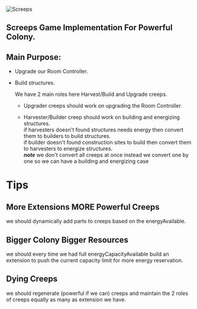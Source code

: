 ![Screeps](https://screeps.com/a/components/top/logo.png)

##  Screeps Game Implementation For Powerful Colony.


## Main Purpose:
* Upgrade our Room Controller.
* Build structures.
  
  
  We have 2 main roles here Harvest/Build and Upgrade creeps.
  
   * Upgrader creeps should work on upgrading the Room Controller.
  
   * Harvester/Builder creep should work on building and energizing structures.<br>
  if harvesters doesn't found structures needs energy then convert them to builders to build structures.<br>
  if builder doesn't found construction sites to build then convert them to harvesters to energize structures.
        <br>     ***note***  we don't convert all creeps at once instead we convert one by one so we can have a building and energizing case

# Tips
## More Extensions MORE Powerful Creeps
  we should dynamically add parts to creeps based on the energyAvailable.     
  
## Bigger Colony Bigger Resources
  we should every time we had full energyCapacityAvailable build an extension to push the current capacity limit for more energy reservation.
   
## Dying Creeps 
  we should regenerate (powerful if we can)  creeps and maintain the 2 roles of creeps equally as many as extension we have.
  
